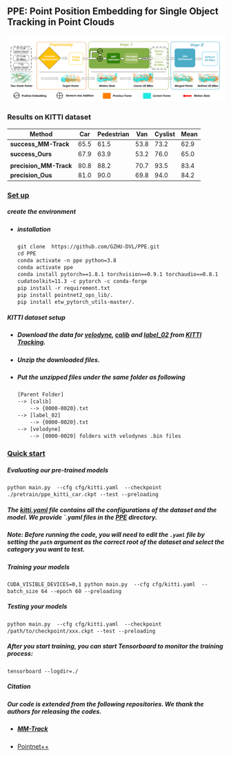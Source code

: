 ## PPE: Point Position Embedding for Single Object Tracking in Point Clouds

![net](net.png)

### Results on KITTI dataset

| Method                      | Car  | Pedestrian | Van  | Cyslist | Mean |
| --------------------------- | ---- | ---------- | ---- | ------- | ---- |
| **success_MM-Track**     | 65.5 | 61.5       | 53.8 | 73.2    | 62.9 |
| **success_Ours**            | 67.9 | 63.9       | 53.2 | 76.0    | 65.0 |
|                             |      |            |      |         |      |
| **precision_MM-Track** | 80.8 | 88.2       | 70.7 | 93.5    | 83.4 |
| **precision_Ous**           | 81.0 | 90.0       | 69.8 | 94.0    | 84.2 |



### [Set up](#jump)



##### <span id='jump'>create the environment</span>

- ##### installation

	```
	git clone  https://github.com/GZHU-DVL/PPE.git
	cd PPE
	conda activate -n ppe python=3.8
	conda activate ppe
	conda install pytorch==1.8.1 torchvision==0.9.1 torchaudio==0.8.1 cudatoolkit=11.3 -c pytorch -c conda-forge
	pip install -r requirement.txt
	pip install pointnet2_ops_lib/.
	pip install etw_pytorch_utils-master/.
	```

	



##### KITTI dataset setup

- #####       Download the data for [velodyne](http://www.cvlibs.net/download.php?file=data_tracking_velodyne.zip), [calib](http://www.cvlibs.net/download.php?file=data_tracking_calib.zip) and [label_02](http://www.cvlibs.net/download.php?file=data_tracking_label_2.zip) from [KITTI Tracking](http://www.cvlibs.net/datasets/kitti/eval_tracking.php).  

- #####       Unzip the downloaded files. 

- #####       Put the unzipped files under the same folder as following

	```
	[Parent Folder]
	--> [calib]
	    --> {0000-0020}.txt
	--> [label_02]
	    --> {0000-0020}.txt
	--> [velodyne]
	    --> [0000-0020] folders with velodynes .bin files
	```

	



### [Quick start](#start)



##### <span id='start'>Evaluating our pre-trained models</span>

```
python main.py  --cfg cfg/kitti.yaml  --checkpoint ./pretrain/ppe_kitti_car.ckpt --test --preloading
```

##### The [kitti.yaml](https://github.com/GZHU-DVL/PPE/kitti.yaml) file contains all the configurations of the dataset and the model. We provide `.yaml files in the [*PPE*](https://github.com/GZHU-DVL/PPE) directory. 

##### Note: Before running the code, you will need to edit the `.yaml` file by setting the `path` argument as the correct root of the dataset and select the category you want to test.



##### Training your models

```
CUDA_VISIBLE_DEVICES=0,1 python main.py  --cfg cfg/kitti.yaml  --batch_size 64 --epoch 60 --preloading

```



##### Testing your models

```
python main.py  --cfg cfg/kitti.yaml  --checkpoint /path/to/checkpoint/xxx.ckpt --test --preloading
```



##### After you start training, you can start Tensorboard to monitor the training process:

```
tensorboard --logdir=./
```



##### Citation

##### Our code is extended from the following repositories. We thank the authors for releasing the codes.

- ##### [MM-Track](https://github.com/Ghostish/Open3DSOT)

- [Pointnet++](https://github.com/erikwijmans/Pointnet2_PyTorch)


